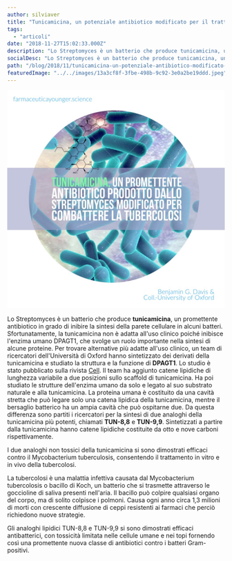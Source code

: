 ```yaml
---
author: silviaver
title: "Tunicamicina, un potenziale antibiotico modificato per il trattamento della tubercolosi"
tags:
  - "articoli"
date: "2018-11-27T15:02:33.000Z"
description: "Lo Streptomyces è un batterio che produce tunicamicina, un promettente antibiotico in grado di inibire la sintesi della parete cellulare in alcuni batteri. Sfortunatamente, la tunicamicina non è adatta all'uso clinico poiché inibisce l'enzima umano DPAGT1, che svolge un ruolo importante nella sintesi di alcune proteine. "
socialDesc: "Lo Streptomyces è un batterio che produce tunicamicina, un promettente antibiotico in grado di inibire la sintesi della parete cellulare in alcuni batteri. Sfortunatamente, la tunicamicina non è adatta all'uso clinico poiché inibisce l'enzima umano DPAGT1, che svolge un ruolo importante nella sintesi di alcune proteine. "
path: "/blog/2018/11/tunicamicina-un-potenziale-antibiotico-modificato-per-il-trattamento-della-tubercolosi/"
featuredImage: "../../images/13a3cf8f-3fbe-498b-9c92-3e0a2be19ddd.jpeg"
---
```


![](../../images/13a3cf8f-3fbe-498b-9c92-3e0a2be19ddd.jpeg)

Lo Streptomyces è un batterio che produce **tunicamicina**, un promettente antibiotico in grado di inibire la sintesi della parete cellulare in alcuni batteri. Sfortunatamente, la tunicamicina non è adatta all'uso clinico poiché inibisce l'enzima umano DPAGT1, che svolge un ruolo importante nella sintesi di alcune proteine. Per trovare alternative più adatte all'uso clinico, un team di ricercatori dell'Università di Oxford hanno sintetizzato dei derivati ​​della tunicamicina e studiato la struttura e la funzione di **DPAGT1**. Lo studio è stato pubblicato sulla rivista [Cell](<https://www.cell.com/cell/fulltext/S0092-8674(18)31393-X?_returnURL=https%3A%2F%2Flinkinghub.elsevier.com%2Fretrieve%2Fpii%2FS009286741831393X%3Fshowall%3Dtrue>). Il team ha aggiunto catene lipidiche di lunghezza variabile a due posizioni sullo scaffold di tunicamicina. Ha poi studiato le strutture dell'enzima umano da solo e legato al suo substrato naturale e alla tunicamicina. La proteina umana è costituito da una cavità stretta che può legare solo una catena lipidica della tunicamicina, mentre il bersaglio batterico ha un ampia cavità che può ospitarne due. Da questa differenza sono partiti i ricercatori per la sintesi di due analoghi della tunicamicina più potenti, chiamati **TUN-8,8** e **TUN-9,9**. Sintetizzati a partire dalla tunicamicina hanno catene lipidiche costituite da otto e nove carboni rispettivamente.

I due analoghi non tossici della tunicamicina si sono dimostrati efficaci contro il Mycobacterium tuberculosis, consentendo il trattamento in vitro e in vivo della tubercolosi.

La tubercolosi è una malattia infettiva causata dal Mycobacterium tubercolosis o bacillo di Koch, un batterio che si trasmette attraverso le goccioline di saliva presenti nell'aria. Il bacillo può colpire qualsiasi organo del corpo, ma di solito colpisce i polmoni. Causa ogni anno circa 1,3 milioni di morti con crescente diffusione di ceppi resistenti ai farmaci che perciò richiedono nuove strategie.

Gli analoghi lipidici TUN-8,8 e TUN-9,9 si sono dimostrati efficaci antibatterici, con tossicità limitata nelle cellule umane e nei topi fornendo così una promettente nuova classe di antibiotici contro i batteri Gram-positivi.
